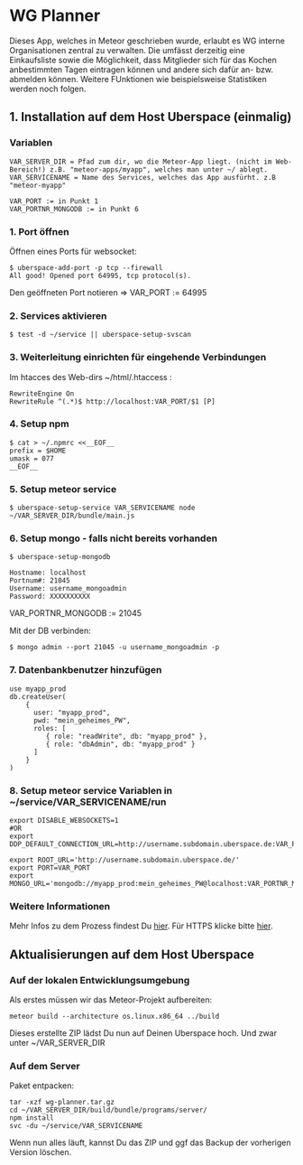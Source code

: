 # WG Planner

Dieses App, welches in Meteor geschrieben wurde, erlaubt es WG interne Organisationen zentral zu verwalten. 
Die umfässt derzeitig eine Einkaufsliste sowie die Möglichkeit, dass Mitglieder sich für das Kochen anbestimmten Tagen eintragen können und andere sich dafür an- bzw. abmelden können. 
Weitere FUnktionen wie beispielsweise Statistiken werden noch folgen. 

## 1. Installation auf dem Host Uberspace (einmalig) 

### Variablen

```
VAR_SERVER_DIR = Pfad zum dir, wo die Meteor-App liegt. (nicht im Web-Bereich!) z.B. "meteor-apps/myapp", welches man unter ~/ ablegt. 
VAR_SERVICENAME = Name des Services, welches das App ausfürht. z.B "meteor-myapp"

VAR_PORT := in Punkt 1
VAR_PORTNR_MONGODB := in Punkt 6
```

### 1. Port öffnen

Öffnen eines Ports für websocket: 
```
$ uberspace-add-port -p tcp --firewall
All good! Opened port 64995, tcp protocol(s).
```
Den geöffneten Port notieren => VAR_PORT := 64995

### 2. Services aktivieren 

```
$ test -d ~/service || uberspace-setup-svscan 
```

### 3. Weiterleitung einrichten für eingehende Verbindungen 

Im htacces des Web-dirs ~/html/.htaccess :

```
RewriteEngine On
RewriteRule ^(.*)$ http://localhost:VAR_PORT/$1 [P]
```

### 4. Setup npm

```
$ cat > ~/.npmrc <<__EOF__
prefix = $HOME
umask = 077
__EOF__
```

### 5. Setup meteor service

```
$ uberspace-setup-service VAR_SERVICENAME node ~/VAR_SERVER_DIR/bundle/main.js 
```

### 6. Setup mongo - falls nicht bereits vorhanden 

```
$ uberspace-setup-mongodb 

Hostname: localhost
Portnum#: 21045
Username: username_mongoadmin
Password: XXXXXXXXXX
```
VAR_PORTNR_MONGODB := 21045

Mit der DB verbinden: 

```
$ mongo admin --port 21045 -u username_mongoadmin -p
```

### 7. Datenbankbenutzer hinzufügen

```
use myapp_prod
db.createUser(
    {
      user: "myapp_prod",
      pwd: "mein_geheimes_PW",
      roles: [
         { role: "readWrite", db: "myapp_prod" },
         { role: "dbAdmin", db: "myapp_prod" }
      ]
    }
)
```

### 8. Setup meteor service Variablen in ~/service/VAR_SERVICENAME/run

```
export DISABLE_WEBSOCKETS=1
#OR
export DDP_DEFAULT_CONNECTION_URL=http://username.subdomain.uberspace.de:VAR_PORT/

export ROOT_URL='http://username.subdomain.uberspace.de/'
export PORT=VAR_PORT
export MONGO_URL='mongodb://myapp_prod:mein_geheimes_PW@localhost:VAR_PORTNR_MONGODB/myapp_prod'
```

### Weitere Informationen 
Mehr Infos zu dem Prozess findest Du [hier](https://github.com/retani/uberspace-meteor). 
Für HTTPS klicke bitte [hier](https://delta.civilian.eu/civilianeu/migma-proxy).

## Aktualisierungen auf dem Host Uberspace 

### Auf der lokalen Entwicklungsumgebung
Als erstes müssen wir das Meteor-Projekt aufbereiten: 

```
meteor build --architecture os.linux.x86_64 ../build
```
Dieses erstellte ZIP lädst Du nun auf Deinen Uberspace hoch. Und zwar unter ~/VAR_SERVER_DIR

### Auf dem Server
Paket entpacken: 
```
tar -xzf wg-planner.tar.gz 
cd ~/VAR_SERVER_DIR/build/bundle/programs/server/
npm install
svc -du ~/service/VAR_SERVICENAME
```
Wenn nun alles läuft, kannst Du das ZIP und ggf das Backup der vorherigen Version löschen. 


